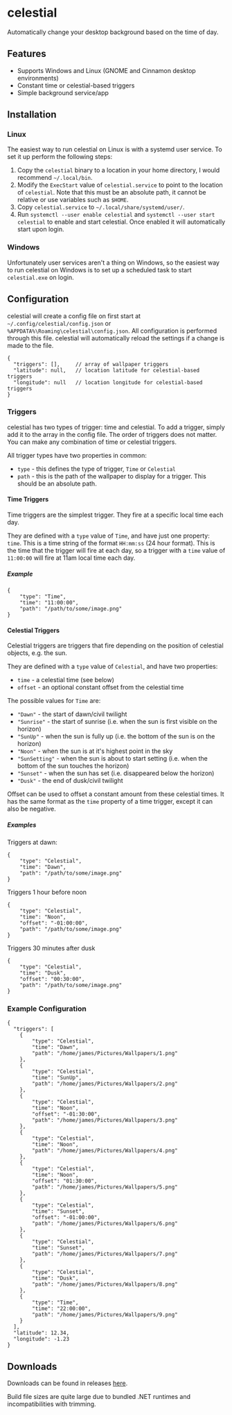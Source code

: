 # celestial
Automatically change your desktop background based on the time of day.

## Features
- Supports Windows and Linux (GNOME and Cinnamon desktop environments)
- Constant time or celestial-based triggers
- Simple background service/app

## Installation
### Linux
The easiest way to run celestial on Linux is with a systemd user service. To set it up perform the following steps:

1. Copy the `celestial` binary to a location in your home directory, I would recommend `~/.local/bin`.
1. Modify the `ExecStart` value of `celestial.service` to point to the location of `celestial`. Note that this must be an absolute path, it cannot be relative or use variables such as `$HOME`.
1. Copy `celestial.service` to `~/.local/share/systemd/user/`.
1. Run `systemctl --user enable celestial` and `systemctl --user start celestial` to enable and start celestial. Once enabled it will automatically start upon login.

### Windows
Unfortunately user services aren't a thing on Windows, so the easiest way to run celestial on Windows is to set up a scheduled task to start `celestial.exe` on login.

## Configuration

celestial will create a config file on first start at `~/.config/celestial/config.json` or `%APPDATA%\Roaming\celestial\config.json`. All configuration is performed through this file. celestial will automatically reload the settings if a change is made to the file.

```
{
  "triggers": [],     // array of wallpaper triggers
  "latitude": null,   // location latitude for celestial-based triggers
  "longitude": null   // location longitude for celestial-based triggers
}
```

### Triggers
celestial has two types of trigger: time and celestial. To add a trigger, simply add it to the array in the config file. The order of triggers does not matter. You can make any combination of time or celestial triggers.

All trigger types have two properties in common:
- `type` - this defines the type of trigger, `Time` or `Celestial`
- `path` - this is the path of the wallpaper to display for a trigger. This should be an absolute path.

#### Time Triggers
Time triggers are the simplest trigger. They fire at a specific local time each day.

They are defined with a `type` value of `Time`, and have just one property: `time`. This is a time string of the format `HH:mm:ss` (24 hour format). This is the time that the trigger will fire at each day, so a trigger with a `time` value of `11:00:00` will fire at 11am local time each day.

##### Example
```
{
    "type": "Time",
    "time": "11:00:00",
    "path": "/path/to/some/image.png"
}
```

#### Celestial Triggers
Celestial triggers are triggers that fire depending on the position of celestial objects, e.g. the sun.

They are defined with a `type` value of `Celestial`, and have two properties:
- `time` - a celestial time (see below)
- `offset` - an optional constant offset from the celestial time

The possible values for `Time` are:
- `"Dawn"` - the start of dawn/civil twilight
- `"Sunrise"` - the start of sunrise (i.e. when the sun is first visible on the horizon)
- `"SunUp"` - when the sun is fully up (i.e. the bottom of the sun is on the horizon)
- `"Noon"` - when the sun is at it's highest point in the sky
- `"SunSetting"` - when the sun is about to start setting (i.e. when the bottom of the sun touches the horizon)
- `"Sunset"` - when the sun has set (i.e. disappeared below the horizon)
- `"Dusk"` - the end of dusk/civil twilight

Offset can be used to offset a constant amount from these celestial times. It has the same format as the `time` property of a time trigger, except it can also be negative.

##### Examples
Triggers at dawn:
```
{
    "type": "Celestial",
    "time": "Dawn",
    "path": "/path/to/some/image.png"
}
```

Triggers 1 hour before noon
```
{
    "type": "Celestial",
    "time": "Noon",
    "offset": "-01:00:00",
    "path": "/path/to/some/image.png"
}
```

Triggers 30 minutes after dusk
```
{
    "type": "Celestial",
    "time": "Dusk",
    "offset": "00:30:00",
    "path": "/path/to/some/image.png"
}
```

### Example Configuration
```
{
  "triggers": [
    {
        "type": "Celestial",
        "time": "Dawn",
        "path": "/home/james/Pictures/Wallpapers/1.png"
    },
    {
        "type": "Celestial",
        "time": "SunUp",
        "path": "/home/james/Pictures/Wallpapers/2.png"
    },
    {
        "type": "Celestial",
        "time": "Noon",
        "offset": "-01:30:00",
        "path": "/home/james/Pictures/Wallpapers/3.png"
    },
    {
        "type": "Celestial",
        "time": "Noon",
        "path": "/home/james/Pictures/Wallpapers/4.png"
    },
    {
        "type": "Celestial",
        "time": "Noon",
        "offset": "01:30:00",
        "path": "/home/james/Pictures/Wallpapers/5.png"
    },
    {
        "type": "Celestial",
        "time": "Sunset",
        "offset": "-01:00:00",
        "path": "/home/james/Pictures/Wallpapers/6.png"
    },
    {
        "type": "Celestial",
        "time": "Sunset",
        "path": "/home/james/Pictures/Wallpapers/7.png"
    },
    {
        "type": "Celestial",
        "time": "Dusk",
        "path": "/home/james/Pictures/Wallpapers/8.png"
    },
    {
        "type": "Time",
        "time": "22:00:00",
        "path": "/home/james/Pictures/Wallpapers/9.png"
    }
  ],
  "latitude": 12.34,
  "longitude": -1.23
}
```

## Downloads
Downloads can be found in releases [here](https://github.com/jamerst/celestial/releases).

Build file sizes are quite large due to bundled .NET runtimes and incompatibilities with trimming.